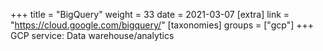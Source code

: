 +++
title = "BigQuery"
weight = 33
date = 2021-03-07
[extra]
link = "https://cloud.google.com/bigquery/"
[taxonomies]
groups = ["gcp"]
+++
GCP service: Data warehouse/analytics

